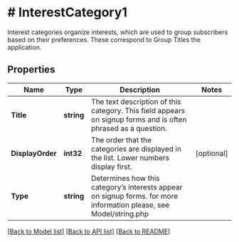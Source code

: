 # # InterestCategory1
Interest categories organize interests, which are used to group subscribers based on their preferences. These correspond to Group Titles the application.

## Properties 


Name | Type | Description | Notes
------------ | ------------- | ------------- | -------------
**Title**| **string** | The text description of this category. This field appears on signup forms and is often phrased as a question.  |
**DisplayOrder**| **int32** | The order that the categories are displayed in the list. Lower numbers display first.  | [optional]
**Type**| **string** | Determines how this category’s interests appear on signup forms. for more information please, see Model/string.php  |


[[Back to Model list]](../../README.md#models) [[Back to API list]](../../README.md#endpoints) [[Back to README]](../../README.md)

